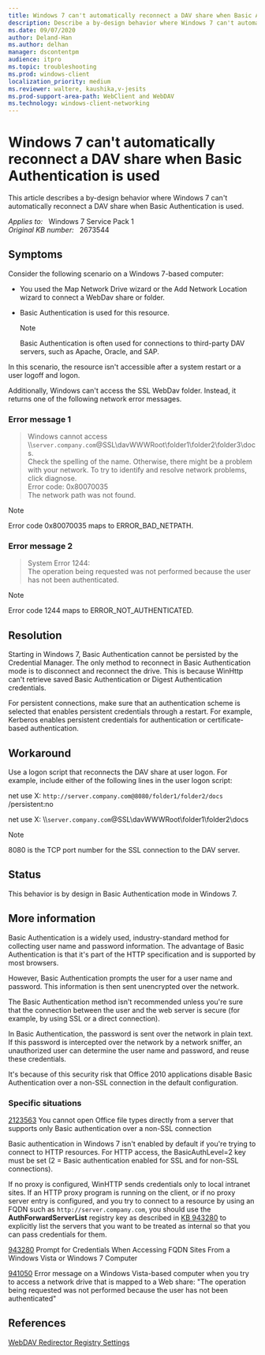 ```yaml
---
title: Windows 7 can't automatically reconnect a DAV share when Basic Authentication is used
description: Describe a by-design behavior where Windows 7 can't automatically reconnect a DAV share when Basic Authentication is used.
ms.date: 09/07/2020
author: Deland-Han
ms.author: delhan
manager: dscontentpm
audience: itpro
ms.topic: troubleshooting
ms.prod: windows-client
localization_priority: medium
ms.reviewer: waltere, kaushika,v-jesits
ms.prod-support-area-path: WebClient and WebDAV
ms.technology: windows-client-networking
---
```

# Windows 7 can't automatically reconnect a DAV share when Basic Authentication is used

This article describes a by-design behavior where Windows 7 can't automatically reconnect a DAV share when Basic Authentication is used.

_Applies to:_ &nbsp; Windows 7 Service Pack 1  
_Original KB number:_ &nbsp; 2673544

## Symptoms

Consider the following scenario on a Windows 7-based computer:

- You used the Map Network Drive wizard or the Add Network Location wizard to connect a WebDav share or folder.
- Basic Authentication is used for this resource.

    > [!Note]
    > Basic Authentication is often used for connections to third-party DAV servers, such as Apache, Oracle, and SAP.

In this scenario, the resource isn't accessible after a system restart or a user logoff and logon.

Additionally, Windows can't access the SSL WebDav folder. Instead, it returns one of the following network error messages.

### Error message 1  

> Windows cannot access \\\\`server.company.com`@SSL\\davWWWRoot\\folder1\\folder2\\folder3\\docs.  
Check the spelling of the name. Otherwise, there might be a problem with your network. To try to identify and resolve network problems, click diagnose.  
Error code: 0x80070035  
The network path was not found.  

> [!Note]
> Error code 0x80070035 maps to ERROR_BAD_NETPATH.

### Error message 2  

> System Error 1244:  
The operation being requested was not performed because the user has not been authenticated.

 > [!Note]
 > Error code 1244 maps to ERROR_NOT_AUTHENTICATED.

## Resolution

Starting in Windows 7, Basic Authentication cannot be persisted by the Credential Manager. The only method to reconnect in Basic Authentication mode is to disconnect and reconnect the drive. This is because WinHttp can't retrieve saved Basic Authentication or Digest Authentication credentials.  

For persistent connections, make sure that an authentication scheme is selected that enables persistent credentials through a restart. For example, Kerberos enables persistent credentials for authentication or certificate-based authentication.  

## Workaround

Use a logon script that reconnects the DAV share at user logon. For example, include either of the following lines in the user logon script:

net use X: `http://server.company.com@8080/folder1/folder2/docs` /persistent:no  

net use X: \\\\`server.company.com`@SSL\\davWWWRoot\\folder1\\folder2\\docs  

> [!Note]
> 8080 is the TCP port number for the SSL connection to the DAV server.

## Status

This behavior is by design in Basic Authentication mode in Windows 7.

## More information

Basic Authentication is a widely used, industry-standard method for collecting user name and password information. The advantage of Basic Authentication is that it's part of the HTTP specification and is supported by most browsers.

However, Basic Authentication prompts the user for a user name and password. This information is then sent unencrypted over the network.

The Basic Authentication method isn't recommended unless you're sure that the connection between the user and the web server is secure (for example, by using SSL or a direct connection).

In Basic Authentication, the password is sent over the network in plain text. If this password is intercepted over the network by a network sniffer, an unauthorized user can determine the user name and password, and reuse these credentials.

It's because of this security risk that Office 2010 applications disable Basic Authentication over a non-SSL connection in the default configuration.

### Specific situations

[2123563](https://support.microsoft.com/help/2123563) You cannot open Office file types directly from a server that supports only Basic authentication over a non-SSL connection

Basic authentication in Windows 7 isn't enabled by default if you're trying to connect to HTTP resources. For HTTP access, the BasicAuthLevel=2 key must be set (2 = Basic authentication enabled for SSL and for non-SSL connections).

If no proxy is configured, WinHTTP sends credentials only to local intranet sites. If an HTTP proxy program is running on the client, or if no proxy server entry is configured, and you try to connect to a resource by using an FQDN such as `http://server.company.com`, you should use the **AuthForwardServerList** registry key as described in [KB 943280](https://support.microsoft.com/help/943280) to explicitly list the servers that you want to be treated as internal so that you can pass credentials for them.

[943280](https://support.microsoft.com/help/943280) Prompt for Credentials When Accessing FQDN Sites From a Windows Vista or Windows 7 Computer

[941050](https://support.microsoft.com/help/941050) Error message on a Windows Vista-based computer when you try to access a network drive that is mapped to a Web share: "The operation being requested was not performed because the user has not been authenticated"

## References

[WebDAV Redirector Registry Settings](/archive/blogs/robert_mcmurray/webdav-redirector-registry-settings)
